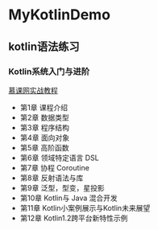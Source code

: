 # MyKotlinDemo  
## kotlin语法练习  
### Kotlin系统入门与进阶  
[慕课网实战教程](https://coding.imooc.com/class/108.html)  

- 第1章 课程介绍  
- 第2章 数据类型  
- 第3章 程序结构  
- 第4章 面向对象  
- 第5章 高阶函数  
- 第6章 领域特定语言 DSL  
- 第7章 协程 Coroutine  
- 第8章 反射语法与库  
- 第9章 泛型，型变，星投影  
- 第10章 Kotlin与 Java 混合开发  
- 第11章 Kotlin小案例展示与Kotlin未来展望  
- 第12章 Kotlin1.2跨平台新特性示例  


